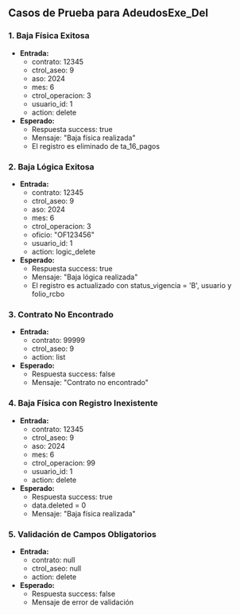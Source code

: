 ## Casos de Prueba para AdeudosExe_Del

### 1. Baja Física Exitosa
- **Entrada:**
  - contrato: 12345
  - ctrol_aseo: 9
  - aso: 2024
  - mes: 6
  - ctrol_operacion: 3
  - usuario_id: 1
  - action: delete
- **Esperado:**
  - Respuesta success: true
  - Mensaje: "Baja física realizada"
  - El registro es eliminado de ta_16_pagos

### 2. Baja Lógica Exitosa
- **Entrada:**
  - contrato: 12345
  - ctrol_aseo: 9
  - aso: 2024
  - mes: 6
  - ctrol_operacion: 3
  - oficio: "OF123456"
  - usuario_id: 1
  - action: logic_delete
- **Esperado:**
  - Respuesta success: true
  - Mensaje: "Baja lógica realizada"
  - El registro es actualizado con status_vigencia = 'B', usuario y folio_rcbo

### 3. Contrato No Encontrado
- **Entrada:**
  - contrato: 99999
  - ctrol_aseo: 9
  - action: list
- **Esperado:**
  - Respuesta success: false
  - Mensaje: "Contrato no encontrado"

### 4. Baja Física con Registro Inexistente
- **Entrada:**
  - contrato: 12345
  - ctrol_aseo: 9
  - aso: 2024
  - mes: 6
  - ctrol_operacion: 99
  - usuario_id: 1
  - action: delete
- **Esperado:**
  - Respuesta success: true
  - data.deleted = 0
  - Mensaje: "Baja física realizada"

### 5. Validación de Campos Obligatorios
- **Entrada:**
  - contrato: null
  - ctrol_aseo: null
  - action: delete
- **Esperado:**
  - Respuesta success: false
  - Mensaje de error de validación
